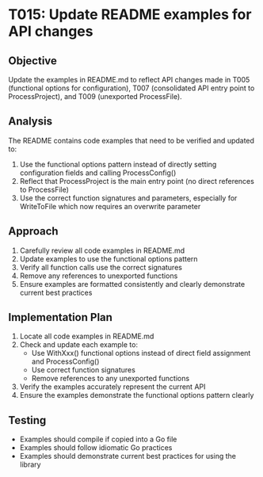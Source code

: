 # T015: Update README examples for API changes

## Objective
Update the examples in README.md to reflect API changes made in T005 (functional options for configuration), T007 (consolidated API entry point to ProcessProject), and T009 (unexported ProcessFile).

## Analysis
The README contains code examples that need to be verified and updated to:
1. Use the functional options pattern instead of directly setting configuration fields and calling ProcessConfig()
2. Reflect that ProcessProject is the main entry point (no direct references to ProcessFile)
3. Use the correct function signatures and parameters, especially for WriteToFile which now requires an overwrite parameter

## Approach
1. Carefully review all code examples in README.md
2. Update examples to use the functional options pattern
3. Verify all function calls use the correct signatures
4. Remove any references to unexported functions
5. Ensure examples are formatted consistently and clearly demonstrate current best practices

## Implementation Plan
1. Locate all code examples in README.md
2. Check and update each example to:
   - Use WithXxx() functional options instead of direct field assignment and ProcessConfig()
   - Use correct function signatures
   - Remove references to any unexported functions
3. Verify the examples accurately represent the current API
4. Ensure the examples demonstrate the functional options pattern clearly

## Testing
- Examples should compile if copied into a Go file
- Examples should follow idiomatic Go practices
- Examples should demonstrate current best practices for using the library

